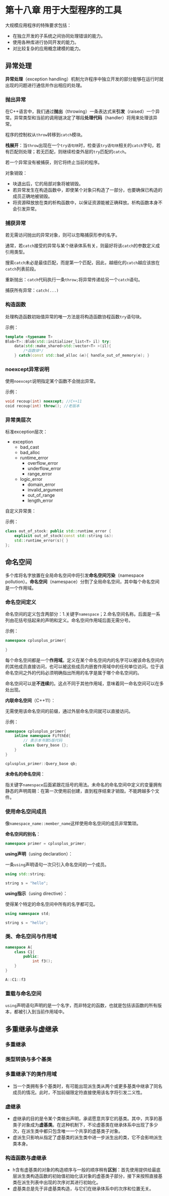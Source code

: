# 第十八章 用于大型程序的工具

大规模应用程序的特殊要求包括：

- 在独立开发的子系统之间协同处理错误的能力。
- 使用各种库进行协同开发的能力。
- 对比较复杂的应用概念建模的能力。

## 异常处理

**异常处理**（exception handling）机制允许程序中独立开发的部分能够在运行时就出现的问题进行通信并作出相应的处理。

### 抛出异常

在C++语言中，我们通过**抛出**（throwing）一条表达式来**引发**（raised）一个异常。异常类型和当前的调用链决定了哪段**处理代码**（handler）将用来处理该异常。

程序的控制权从`throw`转移到`catch`模块。

**栈展开**：当`throw`出现在一个`try语句块`时，检查该`try语句块`相关的`catch`字句，若有匹配则处理；若无匹配，则继续检查外层的`try`匹配的`catch`。

若一个异常没有被捕获，则它将终止当前的程序。

对象销毁：

- 块退出后，它的局部对象将被销毁。
- 若异常发生在构造函数中，即使某个对象只构造了一部分，也要确保已构造的成员正确地被销毁。
- 将资源释放放在类的析构函数中，以保证资源能被正确释放。析构函数本身不会引发异常。

### 捕获异常

若无需访问抛出的异常对象，则可以忽略捕获形参的名字。

通常，若`catch`接受的异常与某个继承体系有关，则最好将该`catch`的参数定义成引用类型。

搜索`catch`未必是最佳匹配，而是第一个匹配，因此，越细化的`catch`越应该放在`catch`列表前段。

重新抛出：`catch`代码执行一条`throw;`将异常传递给另一个`catch`语句。

捕获所有异常：`catch(...)`

### 构造函数

处理构造函数初始值异常的唯一方法是将构造函数协程函数`try`语句块。

示例：

```cpp
template <typename T>
Blob<T>::Blob(std::initializer_list<T> il) try: 
    data(std::make_shared<std::vector<T> >(il){
        /*函数体*/
    } catch(const std::bad_alloc &e){ handle_out_of_memory(e); }
```

### noexcept异常说明

使用`noexcept`说明指定某个函数不会抛出异常。

示例：

```cpp
void recoup(int) noexcept; //C++11
coid recoup(int) throw(); //老版本
```

### 异常类层次

标准exception层次：

- exception
  - bad_cast
  - bad_alloc
  - runtime_error
    - overflow_error
    - underflow_error
    - range_error
  - logic_error
    - domain_error
    - invalid_argument
    - out_of_range
    - length_error

自定义异常类：

示例：

```cpp
class out_of_stock: public std::runtime_error {
    explicit out_of_stock(const std::string &s):
    std::runtime_error(s){ }
};
```

## 命名空间

多个库将名字放置在全局命名空间中将引发**命名空间污染**（namespace pollution）。**命名空间**（namespace）分割了全局命名空间，其中每个命名空间是一个作用域。

### 命名空间定义

命名空间的定义包含两部分：1.关键字`namespace`；2.命名空间名称。后面是一系列由花括号括起来的声明和定义。命名空间作用域后面无需分号。

示例：

```cpp
namespace cplusplus_primer{
    
}
```

每个命名空间都是一个**作用域**。定义在某个命名空间内的名字可以被该命名空间内的其他成员直接访问，也可以被这些成员内嵌套作用域中的任何单位访问。位于该命名空间之外的代码必须明确指出所用的名字是属于哪个命名空间的。

命名空间可以是**不连续**的。这点不同于其他作用域，意味着同一命名空间可以在多处出现。

**内联命名空间**（C++11）：

无需使用该命名空间的前缀，通过外层命名空间就可以直接访问。

示例：

```cpp
namespace cplusplus_primer{
    inline namespace FifthEd{
        // 表示本书第5版代码
        class Query_base {};
    }
}

cplusplus_primer::Query_base qb;
```

**未命名的命名空间**：

指关键字`namespace`后面紧跟花括号的用法。未命名的命名空间中定义的变量拥有静态的声明周期：在第一次使用前创建，直到程序结束才销毁。不能跨越多个文件。

### 使用命名空间成员

像`namespace_name::member_name`这样使用命名空间的成员非常繁琐。

**命名空间的别名**：

```cpp
namespace primer = cplusplus_primer;
```

**using声明**（using declaration）：

一条`using`声明语句一次只引入命名空间的一个成员。

```cpp
using std::string;

string s = "hello";
```

**using指示**（using directive）：

使得某个特定的命名空间中所有的名字都可见。

```cpp
using namespace std;

string s = "hello";
```

### 类、命名空间与作用域

```cpp
namespace A{
    class C1{
        public:
            int f3();
    }
}

A::C1::f3
```

### 重载与命名空间

`using`声明语句声明的是一个名字，而非特定的函数，也就是包括该函数的所有版本，都被引入到当前作用域中。

## 多重继承与虚继承

### 多重继承

### 类型转换与多个基类

### 多重继承下的类作用域

* 当一个类拥有多个基类时，有可能出现派生类从两个或更多基类中继承了同名成员的情况。此时，不加前缀限定符直接使用该名字将引发二义性。

### 虚继承

* 虚继承的目的是令某个类做出声明，承诺愿意共享它的基类。其中，共享的基类子对象成为**虚基类**。在这种机制下，不论虚基类在继承体系中出现了多少次，在派生类中都只包含唯一一个共享的虚基类子对象。
* 虚派生只影响从指定了虚基类的派生类中进一步派生出的类，它不会影响派生类本身。

### 构造函数与虚继承

* h含有虚基类的对象的构造顺序与一般的顺序稍有**区别**：首先使用提供给最底层派生类构造函数的初始值初始化该对象的虚基类子部分，接下来按照直接基类在派生列表中出现的次序对其进行初始化。
* 虚基类总是先于非虚基类构造，与它们在继承体系中的次序和位置无关。
